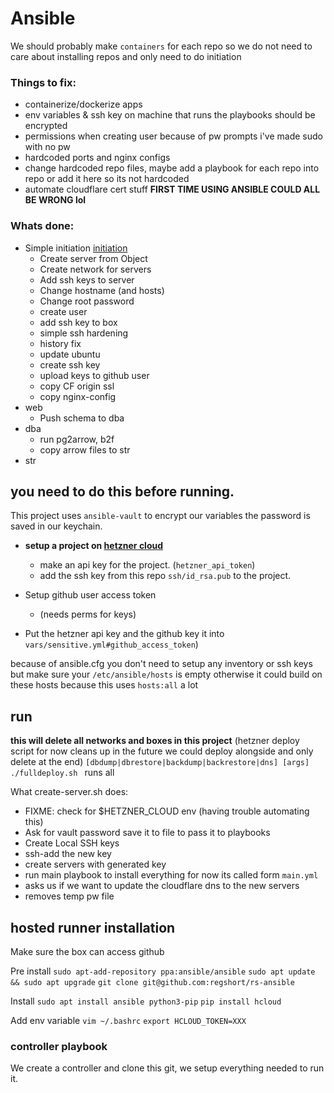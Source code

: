 # Ansible

We should probably make `containers` for each repo so we do not need to care about installing repos and only need to do initiation

### Things to fix:

- containerize/dockerize apps
- env variables & ssh key on machine that runs the playbooks should be encrypted
- permissions when creating user because of pw prompts i've made sudo with no pw
- hardcoded ports and nginx configs
- change hardcoded repo files, maybe add a playbook for each repo into repo or add it here so its not hardcoded
- automate cloudflare cert stuff
  **FIRST TIME USING ANSIBLE COULD ALL BE WRONG lol**

### Whats done:

- Simple initiation [initiation](../../components/initiation.md)
  - Create server from Object
  - Create network for servers
  - Add ssh keys to server
  - Change hostname (and hosts)
  - Change root password
  - create user
  - add ssh key to box
  - simple ssh hardening
  - history fix
  - update ubuntu
  - create ssh key
  - upload keys to github user
  - copy CF origin ssl
  - copy nginx-config
- web
  - Push schema to dba
- dba
  - run pg2arrow, b2f
  - copy arrow files to str
- str

## you need to do this before running.

This project uses `ansible-vault` to encrypt our variables the password is saved in our keychain.

- **setup a project on [hetzner cloud](https://console.hetzner.cloud/projects)**

  - make an api key for the project. (`hetzner_api_token`)
  - add the ssh key from this repo `ssh/id_rsa.pub` to the project.

- Setup github user access token

  - (needs perms for keys)

- Put the hetzner api key and the github key it into `vars/sensitive.yml#github_access_token`)

because of ansible.cfg you don't need to setup any inventory or ssh keys but make sure your `/etc/ansible/hosts` is empty otherwise it could build on these hosts because this uses `hosts:all` a lot

## run

**this will delete all networks and boxes in this project** (hetzner deploy script for now cleans up in the future we could deploy alongside and only delete at the end)
`[dbdump|dbrestore|backdump|backrestore|dns] [args]`
`./fulldeploy.sh ` runs all

What create-server.sh does:

- FIXME: check for $HETZNER_CLOUD env (having trouble automating this)
- Ask for vault password save it to file to pass it to playbooks
- Create Local SSH keys
- ssh-add the new key
- create servers with generated key
- run main playbook to install everything for now its called form `main.yml`
- asks us if we want to update the cloudflare dns to the new servers
- removes temp pw file

## hosted runner installation

Make sure the box can access github

Pre install
`sudo apt-add-repository ppa:ansible/ansible`
`sudo apt update && sudo apt upgrade`
`git clone git@github.com:regshort/rs-ansible`

Install
`sudo apt install ansible python3-pip`
`pip install hcloud`

Add env variable
`vim ~/.bashrc`
`export HCLOUD_TOKEN=XXX`

### controller playbook

We create a controller and clone this git, we setup everything needed to run it.
